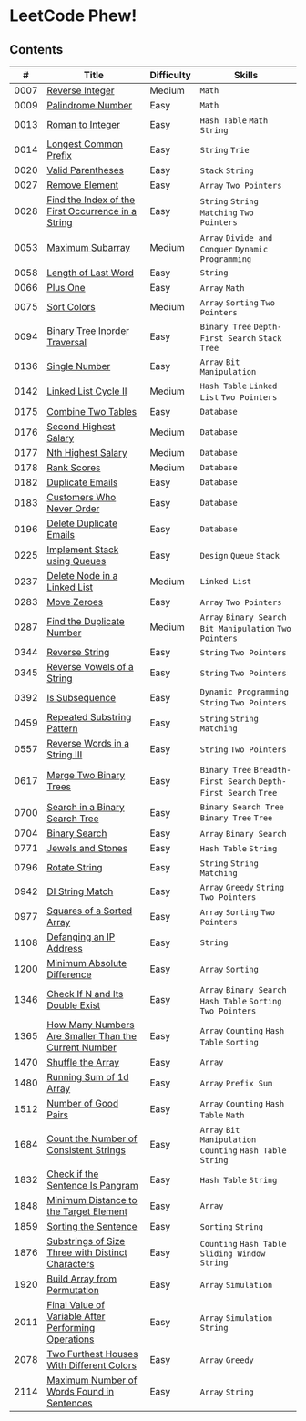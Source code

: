 # LeetCode Phew!

## Contents

| # | Title | Difficulty | Skills |
|---| ----- | ---------- | ------ |
| 0007 | [Reverse Integer](https://leetcode.com/problems/reverse-integer) | Medium | `Math` |
| 0009 | [Palindrome Number](https://leetcode.com/problems/palindrome-number) | Easy | `Math` |
| 0013 | [Roman to Integer](https://leetcode.com/problems/roman-to-integer) | Easy | `Hash Table` `Math` `String` |
| 0014 | [Longest Common Prefix](https://leetcode.com/problems/longest-common-prefix) | Easy | `String` `Trie` |
| 0020 | [Valid Parentheses](https://leetcode.com/problems/valid-parentheses) | Easy | `Stack` `String` |
| 0027 | [Remove Element](https://leetcode.com/problems/remove-element) | Easy | `Array` `Two Pointers` |
| 0028 | [Find the Index of the First Occurrence in a String](https://leetcode.com/problems/find-the-index-of-the-first-occurrence-in-a-string) | Easy | `String` `String Matching` `Two Pointers` |
| 0053 | [Maximum Subarray](https://leetcode.com/problems/maximum-subarray) | Medium | `Array` `Divide and Conquer` `Dynamic Programming` |
| 0058 | [Length of Last Word](https://leetcode.com/problems/length-of-last-word) | Easy | `String` |
| 0066 | [Plus One](https://leetcode.com/problems/plus-one) | Easy | `Array` `Math` |
| 0075 | [Sort Colors](https://leetcode.com/problems/sort-colors) | Medium | `Array` `Sorting` `Two Pointers` |
| 0094 | [Binary Tree Inorder Traversal](https://leetcode.com/problems/binary-tree-inorder-traversal) | Easy | `Binary Tree` `Depth-First Search` `Stack` `Tree` |
| 0136 | [Single Number](https://leetcode.com/problems/single-number) | Easy | `Array` `Bit Manipulation` |
| 0142 | [Linked List Cycle II](https://leetcode.com/problems/linked-list-cycle-ii) | Medium | `Hash Table` `Linked List` `Two Pointers` |
| 0175 | [Combine Two Tables](https://leetcode.com/problems/combine-two-tables) | Easy | `Database` |
| 0176 | [Second Highest Salary](https://leetcode.com/problems/second-highest-salary) | Medium | `Database` |
| 0177 | [Nth Highest Salary](https://leetcode.com/problems/nth-highest-salary) | Medium | `Database` |
| 0178 | [Rank Scores](https://leetcode.com/problems/rank-scores) | Medium | `Database` |
| 0182 | [Duplicate Emails](https://leetcode.com/problems/duplicate-emails) | Easy | `Database` |
| 0183 | [Customers Who Never Order](https://leetcode.com/problems/customers-who-never-order) | Easy | `Database` |
| 0196 | [Delete Duplicate Emails](https://leetcode.com/problems/delete-duplicate-emails) | Easy | `Database` |
| 0225 | [Implement Stack using Queues](https://leetcode.com/problems/implement-stack-using-queues) | Easy | `Design` `Queue` `Stack` |
| 0237 | [Delete Node in a Linked List](https://leetcode.com/problems/delete-node-in-a-linked-list) | Medium | `Linked List` |
| 0283 | [Move Zeroes](https://leetcode.com/problems/move-zeroes) | Easy | `Array` `Two Pointers` |
| 0287 | [Find the Duplicate Number](https://leetcode.com/problems/find-the-duplicate-number) | Medium | `Array` `Binary Search` `Bit Manipulation` `Two Pointers` |
| 0344 | [Reverse String](https://leetcode.com/problems/reverse-string) | Easy | `String` `Two Pointers` |
| 0345 | [Reverse Vowels of a String](https://leetcode.com/problems/reverse-vowels-of-a-string) | Easy | `String` `Two Pointers` |
| 0392 | [Is Subsequence](https://leetcode.com/problems/is-subsequence) | Easy | `Dynamic Programming` `String` `Two Pointers` |
| 0459 | [Repeated Substring Pattern](https://leetcode.com/problems/repeated-substring-pattern) | Easy | `String` `String Matching` |
| 0557 | [Reverse Words in a String III](https://leetcode.com/problems/reverse-words-in-a-string-iii) | Easy | `String` `Two Pointers` |
| 0617 | [Merge Two Binary Trees](https://leetcode.com/problems/merge-two-binary-trees) | Easy | `Binary Tree` `Breadth-First Search` `Depth-First Search` `Tree` |
| 0700 | [Search in a Binary Search Tree](https://leetcode.com/problems/search-in-a-binary-search-tree) | Easy | `Binary Search Tree` `Binary Tree` `Tree` |
| 0704 | [Binary Search](https://leetcode.com/problems/binary-search) | Easy | `Array` `Binary Search` |
| 0771 | [Jewels and Stones](https://leetcode.com/problems/jewels-and-stones) | Easy | `Hash Table` `String` |
| 0796 | [Rotate String](https://leetcode.com/problems/rotate-string) | Easy | `String` `String Matching` |
| 0942 | [DI String Match](https://leetcode.com/problems/di-string-match) | Easy | `Array` `Greedy` `String` `Two Pointers` |
| 0977 | [Squares of a Sorted Array](https://leetcode.com/problems/squares-of-a-sorted-array) | Easy | `Array` `Sorting` `Two Pointers` |
| 1108 | [Defanging an IP Address](https://leetcode.com/problems/defanging-an-ip-address) | Easy | `String` |
| 1200 | [Minimum Absolute Difference](https://leetcode.com/problems/minimum-absolute-difference) | Easy | `Array` `Sorting` |
| 1346 | [Check If N and Its Double Exist](https://leetcode.com/problems/check-if-n-and-its-double-exist) | Easy | `Array` `Binary Search` `Hash Table` `Sorting` `Two Pointers` |
| 1365 | [How Many Numbers Are Smaller Than the Current Number](https://leetcode.com/problems/how-many-numbers-are-smaller-than-the-current-number) | Easy | `Array` `Counting` `Hash Table` `Sorting` |
| 1470 | [Shuffle the Array](https://leetcode.com/problems/shuffle-the-array) | Easy | `Array` |
| 1480 | [Running Sum of 1d Array](https://leetcode.com/problems/running-sum-of-1d-array) | Easy | `Array` `Prefix Sum` |
| 1512 | [Number of Good Pairs](https://leetcode.com/problems/number-of-good-pairs) | Easy | `Array` `Counting` `Hash Table` `Math` |
| 1684 | [Count the Number of Consistent Strings](https://leetcode.com/problems/count-the-number-of-consistent-strings) | Easy | `Array` `Bit Manipulation` `Counting` `Hash Table` `String` |
| 1832 | [Check if the Sentence Is Pangram](https://leetcode.com/problems/check-if-the-sentence-is-pangram) | Easy | `Hash Table` `String` |
| 1848 | [Minimum Distance to the Target Element](https://leetcode.com/problems/minimum-distance-to-the-target-element) | Easy | `Array` |
| 1859 | [Sorting the Sentence](https://leetcode.com/problems/sorting-the-sentence) | Easy | `Sorting` `String` |
| 1876 | [Substrings of Size Three with Distinct Characters](https://leetcode.com/problems/substrings-of-size-three-with-distinct-characters) | Easy | `Counting` `Hash Table` `Sliding Window` `String` |
| 1920 | [Build Array from Permutation](https://leetcode.com/problems/build-array-from-permutation) | Easy | `Array` `Simulation` |
| 2011 | [Final Value of Variable After Performing Operations](https://leetcode.com/problems/final-value-of-variable-after-performing-operations) | Easy | `Array` `Simulation` `String` |
| 2078 | [Two Furthest Houses With Different Colors](https://leetcode.com/problems/two-furthest-houses-with-different-colors) | Easy | `Array` `Greedy` |
| 2114 | [Maximum Number of Words Found in Sentences](https://leetcode.com/problems/maximum-number-of-words-found-in-sentences) | Easy | `Array` `String` |